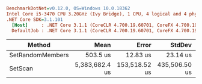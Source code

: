 ``` ini

BenchmarkDotNet=v0.12.0, OS=Windows 10.0.18362
Intel Core i5-3470 CPU 3.20GHz (Ivy Bridge), 1 CPU, 4 logical and 4 physical cores
.NET Core SDK=3.1.101
  [Host]     : .NET Core 3.1.1 (CoreCLR 4.700.19.60701, CoreFX 4.700.19.60801), X64 RyuJIT
  DefaultJob : .NET Core 3.1.1 (CoreCLR 4.700.19.60701, CoreFX 4.700.19.60801), X64 RyuJIT


```
|           Method |           Mean |         Error |        StdDev |         Median |
|----------------- |---------------:|--------------:|--------------:|---------------:|
| SetRandomMembers |       503.5 us |      12.83 us |      23.14 us |       492.6 us |
|          SetScan | 5,383,682.4 us | 153,518.52 us | 435,506.50 us | 5,351,407.8 us |
